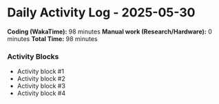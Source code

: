# Daily Activity Log - 2025-05-30

**Coding (WakaTime):** 98 minutes
**Manual work (Research/Hardware):** 0 minutes
**Total Time:** 98 minutes

### Activity Blocks
- Activity block #1
- Activity block #2
- Activity block #3
- Activity block #4
